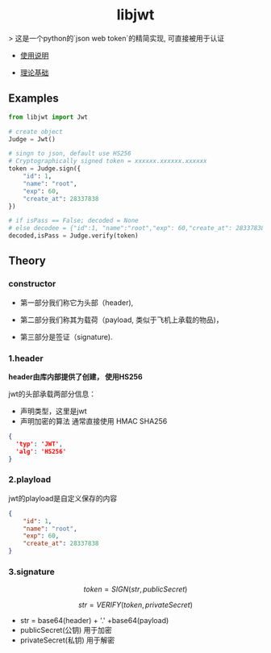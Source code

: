 <h1 style="text-align:center">libjwt</h1>
> 这是一个python的`json web token`的精简实现, 可直接被用于认证

+ [使用说明](#Examples)

+ [理论基础](#Theory)

  

## Examples

```python
from libjwt import Jwt

# create object
Judge = Jwt()

# singn to json, default use HS256
# Cryptographically signed token = xxxxxx.xxxxxx.xxxxxx
token = Judge.sign({
    "id": 1,
    "name": "root",
    "exp": 60,
    "create_at": 28337838
})

# if isPass == False; decoded = None
# else decodee = {"id":1, "name":"root","exp": 60,"create_at": 28337838}
decoded,isPass = Judge.verify(token)
```



## Theory

### constructor

+ 第一部分我们称它为头部（header),

+ 第二部分我们称其为载荷（payload, 类似于飞机上承载的物品)，

+ 第三部分是签证（signature).



### 1.header

**header由库内部提供了创建， 使用HS256**

jwt的头部承载两部分信息：

- 声明类型，这里是jwt
- 声明加密的算法 通常直接使用 HMAC SHA256

```json
{
  'typ': 'JWT',
  'alg': 'HS256'
}
```



### 2.playload

jwt的playload是自定义保存的内容

```json
{
    "id": 1,
    "name": "root",
    "exp": 60,
    "create_at": 28337838
}
```



### 3.signature

$$
token = SIGN(str, publicSecret)
$$

$$
str = VERIFY(token, privateSecret)
$$



- str = base64(header) + '.' +base64(payload)
- publicSecret(公钥) 用于加密
- privateSecret(私钥) 用于解密